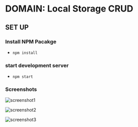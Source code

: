 # DOMAIN: Local Storage CRUD

## SET UP

### Install NPM Pacakge

- `npm install`

### start development server

- `npm start`

### Screenshots

![screenshot1](https://github.com/anupmaharzn/Task/assets/34486226/bf12f202-2dde-4bc8-bb81-320360f76041)

![screenshot2](https://github.com/anupmaharzn/Task/assets/34486226/bd2a0f91-a97a-4eeb-b6bd-bf28f66d14e0)

![screenshot3](https://github.com/anupmaharzn/Task/assets/34486226/46eb19a6-6709-4e77-9551-aff82aa79b4c)
